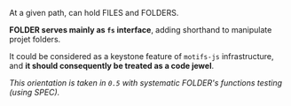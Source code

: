 At a given path, can hold FILES and FOLDERS.

**FOLDER serves mainly as `fs` interface**, adding shorthand to manipulate projet folders.

It could be considered as a keystone feature of `motifs-js` infrastructure, and **it should consequently be treated as a code jewel**.

*This orientation is taken in `0.5` with systematic FOLDER's functions testing (using SPEC).*